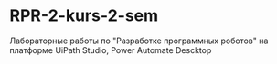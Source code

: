 # RPR-2-kurs-2-sem
Лабораторные работы по "Разработке программных роботов" на платформе UiPath Studio, Power Automate Descktop
